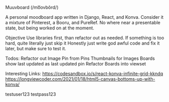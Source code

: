Muuvboard
(/mo͞ovbôrd/)

A personal moodboard app written in Django, React, and Konva. Consider it a mixture of Pinterest, a Booru, and PureRef. No where near a presentable state, but being worked on at the moment.

Objective
Use libraries first, than refactor out as needed.
If something is too hard, quite literally just skip it
Honestly just write god awful code and fix it later, but make sure to test it.

Todos:
Refactor out Image Pin from Pins
Thumbnails for Images
Boards show last updated as last updated pin
Refactor Boards into viewset


Interesting Links:
https://codesandbox.io/s/react-konva-infinite-grid-kkndq
https://longviewcoder.com/2021/01/18/html5-canvas-bottoms-up-with-konva/

testuser123
testpass123